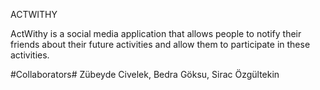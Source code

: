 ACTWITHY

ActWithy is a social media application that allows people to notify their friends about their future activities and allow them to participate in these activities.

#Collaborators#
Zübeyde Civelek, Bedra Göksu, Sirac Özgültekin
